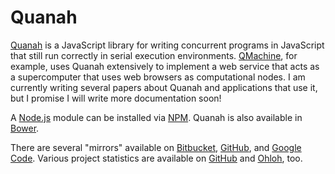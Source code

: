 Quanah
======

[Quanah](http://wilkinson.github.com/quanah) is a JavaScript library for
writing concurrent programs in JavaScript that still run correctly in serial
execution environments. [QMachine](https://www.qmachine.org/), for example,
uses Quanah extensively to implement a web service that acts as a supercomputer
that uses web browsers as computational nodes. I am currently writing several
papers about Quanah and applications that use it, but I promise I will write
more documentation soon!

A [Node.js](http://nodejs.org/) module can be installed via
[NPM](https://npmjs.org/package/quanah). Quanah is also available in
[Bower](http://twitter.github.com/bower/).

There are several "mirrors" available on
[Bitbucket](https://bitbucket.org/wilkinson/quanah),
[GitHub](https://github.com/wilkinson/quanah), and
[Google Code](https://quanah.googlecode.com). Various project statistics are
available on [GitHub](https://github.com/wilkinson/quanah/graphs) and
[Ohloh](https://www.ohloh.net/p/quanah), too.

